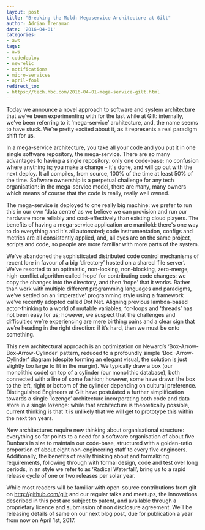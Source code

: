 ```yaml
---
layout: post
title: "Breaking the Mold: Megaservice Architecture at Gilt"
author: Adrian Trenaman 
date: '2016-04-01'
categories: 
- aws
tags:
- aws
- codedeploy
- newrelic
- notifications
- micro-services
- april-fool
redirect_to:
- https://tech.hbc.com/2016-04-01-mega-service-gilt.html
---
```


Today we announce a novel approach to software and system architecture that we’ve been experimenting with for the last while at Gilt: internally, we’ve been referring to it ‘mega-service’ architecture, and, the name seems to have stuck. We’re pretty excited about it, as it represents a real paradigm shift for us.

In a mega-service architecture, you take all your code and you put it in one single software repository, the mega-service. There are so many advantages to having a single repository: only one code-base; no confusion where anything is; you make a change - it's done, and will go out with the next deploy. It all compiles, from source, 100% of the time at least 50% of the time. Software ownership is a perpetual challenge for any tech organisation: in the mega-service model, there are many, many owners which means of course that the code is really, really well owned. 

The mega-service is deployed to one really big machine: we prefer to run this in our own ‘data centre’ as we believe we can provision and run our hardware more reliably and cost-effectively than existing cloud players. The benefits of having a mega-service application are manifold: there's one way to do everything and it's all automated; code instrumentation, configs and metrics are all consistently applied, and, all eyes are on the same project, scripts and code, so people are more familiar with more parts of the system. 

We’ve abandoned the sophisticated distributed code control mechanisms of recent lore in favour of a big ‘directory’ hosted on a shared ‘file server’. We’ve resorted to an optimistic, non-locking, non-blocking, zero-merge, high-conflict algorithm called ‘hope’ for contributing code changes: we copy the changes into the directory, and then ‘hope’ that it works. Rather than work with multiple different programming languages and paradigms, we’ve settled on an ‘imperative’ programming style using a framework we’ve recently adopted called Dot Net. Aligning previous lambda-based actor-thinking to a world of mutable variables, for-loops and ‘threads’ has not been easy for us; however, we suspect that the challenges and difficulties we’re experiencing are mere birthing pains and a clear sign that we’re heading in the right direction: if it’s hard, then we must be onto something.

This new architectural approach is an optimization on Neward’s ‘Box-Arrow-Box-Arrow-Cylinder’ pattern, reduced to a profoundly simple ‘Box -Arrow-Cylinder’ diagram (despite forming an elegant visual, the solution is just slightly too large to fit in the margin). We typically draw a box (our monolithic code) on top of a cylinder (our monolithic database), both connected with a line of some fashion; however, some have drawn the box to the left, right or bottom of the cylinder depending on cultural preference.  Distinguished Engineers at Gilt have postulated a further simplification towards a single ‘lozenge’ architecture incorporating both code and data store in a single lozenge: while that architecture is theoretically possible, current thinking is that it is unlikely that we will get to prototype this within the next ten years.

New architectures require new thinking about organisational structure: everything so far points to a need for a software organisation of about five Dunbars in size to maintain our code-base, structured with a golden-ratio proportion of about eight non-engineering staff to every five engineers. Additionally, the benefits of really thinking about and formalizing requirements, following through with formal design, code and test over long periods, in an style we refer to as ‘Radical Waterfall’, bring us to a rapid release cycle of one or two releases per solar year. 

While most readers will be familiar with open-source contributions from gilt on http://github.com/gilt and our regular talks and meetups, the innovations described in this post are subject to patent, and available through a proprietary licence and submission of non disclosure agreement. We’ll be releasing details of same on our next blog post, due for publication a year from now on April 1st, 2017.

